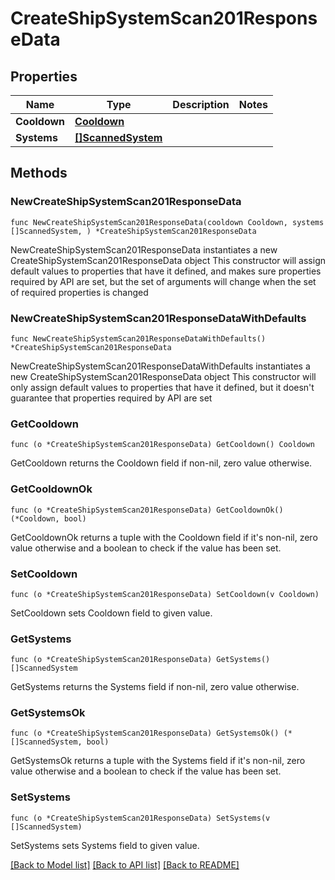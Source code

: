 # CreateShipSystemScan201ResponseData

## Properties

Name | Type | Description | Notes
------------ | ------------- | ------------- | -------------
**Cooldown** | [**Cooldown**](Cooldown.md) |  | 
**Systems** | [**[]ScannedSystem**](ScannedSystem.md) |  | 

## Methods

### NewCreateShipSystemScan201ResponseData

`func NewCreateShipSystemScan201ResponseData(cooldown Cooldown, systems []ScannedSystem, ) *CreateShipSystemScan201ResponseData`

NewCreateShipSystemScan201ResponseData instantiates a new CreateShipSystemScan201ResponseData object
This constructor will assign default values to properties that have it defined,
and makes sure properties required by API are set, but the set of arguments
will change when the set of required properties is changed

### NewCreateShipSystemScan201ResponseDataWithDefaults

`func NewCreateShipSystemScan201ResponseDataWithDefaults() *CreateShipSystemScan201ResponseData`

NewCreateShipSystemScan201ResponseDataWithDefaults instantiates a new CreateShipSystemScan201ResponseData object
This constructor will only assign default values to properties that have it defined,
but it doesn't guarantee that properties required by API are set

### GetCooldown

`func (o *CreateShipSystemScan201ResponseData) GetCooldown() Cooldown`

GetCooldown returns the Cooldown field if non-nil, zero value otherwise.

### GetCooldownOk

`func (o *CreateShipSystemScan201ResponseData) GetCooldownOk() (*Cooldown, bool)`

GetCooldownOk returns a tuple with the Cooldown field if it's non-nil, zero value otherwise
and a boolean to check if the value has been set.

### SetCooldown

`func (o *CreateShipSystemScan201ResponseData) SetCooldown(v Cooldown)`

SetCooldown sets Cooldown field to given value.


### GetSystems

`func (o *CreateShipSystemScan201ResponseData) GetSystems() []ScannedSystem`

GetSystems returns the Systems field if non-nil, zero value otherwise.

### GetSystemsOk

`func (o *CreateShipSystemScan201ResponseData) GetSystemsOk() (*[]ScannedSystem, bool)`

GetSystemsOk returns a tuple with the Systems field if it's non-nil, zero value otherwise
and a boolean to check if the value has been set.

### SetSystems

`func (o *CreateShipSystemScan201ResponseData) SetSystems(v []ScannedSystem)`

SetSystems sets Systems field to given value.



[[Back to Model list]](../README.md#documentation-for-models) [[Back to API list]](../README.md#documentation-for-api-endpoints) [[Back to README]](../README.md)


